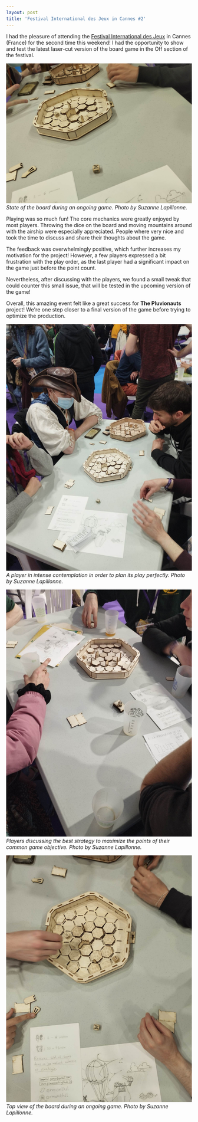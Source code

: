 ```yaml
---
layout: post
title: 'Festival International des Jeux in Cannes #2'
---
```


I had the pleasure of attending the [Festival International des Jeux](https://www.festivaldesjeux-cannes.com/en/) in Cannes (France) for the second time this weekend! 
I had the opportunity to show and test the latest laser-cut version of the board game in the Off section of the festival.

![Festival Picture 2](/assets/images/pics/2023-2-26-fij-cannes/2.jpg)
*State of the board during an ongoing game. Photo by Suzanne Lapillonne.*

Playing was so much fun! The core mechanics were greatly enjoyed by most players. 
Throwing the dice on the board and moving mountains around with the airship were especially appreciated.
People where very nice and took the time to discuss and share their thoughts about the game.

The feedback was overwhelmingly positive, which further increases my motivation for the project! 
However, a few players expressed a bit frustration with the play order, as the last player had a significant impact on the game just before the point count.

Nevertheless, after discussing with the players, we found a small tweak that could counter this small issue, that will be tested in the upcoming version of the game!

Overall, this amazing event felt like a great success for **The Pluvionauts** project!
We're one step closer to a final version of the game before trying to optimize the production.

![Festival Picture 3](/assets/images/pics/2023-2-26-fij-cannes/3.jpg)
*A player in intense contemplation in order to plan its play perfectly. Photo by Suzanne Lapillonne.*

![Festival Picture 0](/assets/images/pics/2023-2-26-fij-cannes/0.jpg)
*Players discussing the best strategy to maximize the points of their common game objective. Photo by Suzanne Lapillonne.*

![Festival Picture 1](/assets/images/pics/2023-2-26-fij-cannes/1.jpg)
*Top view of the board during an ongoing game. Photo by Suzanne Lapillonne.*
